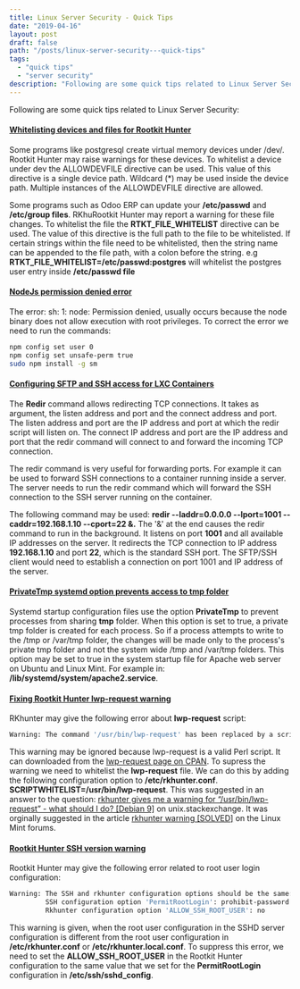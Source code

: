```yaml
---
title: Linux Server Security - Quick Tips
date: "2019-04-16"
layout: post
draft: false
path: "/posts/linux-server-security---quick-tips"
tags:
  - "quick tips"
  - "server security"
description: "Following are some quick tips related to Linux Server Security:"
---
```


Following are some quick tips related to Linux Server Security:

#### [Whitelisting devices and files for Rootkit Hunter](https://mmcgrath.fedorapeople.org/rkhunter.conf)
Some programs like postgresql create virtual memory devices under /dev/. Rootkit Hunter may raise warnings for these devices. To whitelist a device under dev the ALLOWDEVFILE directive can be used. This value of this directive is a single device path. Wildcard (*) may be used inside the device path. Multiple instances of the ALLOWDEVFILE directive are allowed.

Some programs such as Odoo ERP can update your **/etc/passwd** and **/etc/group files**. RKhuRootkit Hunter may report a warning for these file changes. To whitelist the file the **RTKT_FILE_WHITELIST** directive can be used. The value of this directive is the full path to the file to be whitelisted. If certain strings within the file need to be whitelisted, then the string name can be appended to the file path, with a colon before the string. e.g **RTKT_FILE_WHITELIST=/etc/passwd:postgres** will whitelist the postgres user entry inside **/etc/passwd file**

#### [NodeJs permission denied error](http://sourcode.net/sh-1-node-permission-denied/)
The error: sh: 1: node: Permission denied, usually occurs because the node binary does not allow execution with root privileges. To correct the error we need to run the commands:

```bash
npm config set user 0
npm config set unsafe-perm true
sudo npm install -g sm
```

#### [Configuring SFTP and SSH access for LXC Containers](https://linux.die.net/man/1/redir)
The **Redir** command allows redirecting TCP connections. It takes as argument, the listen address and port and the connect address and port. The listen address and port are the IP address and port at which the redir script will listen on. The connect IP address and port are the IP address and port that the redir command will connect to and forward the incoming TCP connection.

The redir command is very useful for forwarding ports. For example it can be used to forward SSH connections to a container running inside a server. The server needs to run the redir command which will forward the SSH connection to the SSH server running on the container.

The following command may be used: **redir --laddr=0.0.0.0  --lport=1001 --caddr=192.168.1.10 --cport=22 &.** The '&' at the end causes the redir command to run in the background. It listens on port **1001** and all available IP addresses on the server. It redirects the TCP connection to IP address **192.168.1.10** and port **22**, which is the standard SSH port. The SFTP/SSH client would need to establish a connection on port 1001 and IP address of the server.

#### [PrivateTmp systemd option prevents access to tmp folder](https://serverfault.com/a/786213/375645)
Systemd startup configuration files use the option **PrivateTmp** to prevent processes from sharing **tmp** folder.
When this option is set to true, a private tmp folder is created for each process. So if a process attempts to write to the /tmp or /var/tmp folder, the changes will be made only to the process's private tmp folder and not the system wide /tmp and /var/tmp folders. This option may be set to true in the system startup file for Apache web server on Ubuntu and Linux Mint. For example in: **/lib/systemd/system/apache2.service**.

#### [Fixing Rootkit Hunter lwp-request warning](https://mmcgrath.fedorapeople.org/rkhunter.conf)
RKhunter may give the following error about **lwp-request** script:

```bash
Warning: The command '/usr/bin/lwp-request' has been replaced by a script: /usr/bin/lwp-request: Perl script text executable
```

This warning may be ignored because lwp-request is a valid Perl script. It can downloaded from the [lwp-request page on CPAN](https://metacpan.org/pod/lwp-request). To supress the warning we need to whitelist the **lwp-request** file. We can do this by adding the following configuration option to **/etc/rkhunter.conf**. **SCRIPTWHITELIST=/usr/bin/lwp-request**. This was suggested in an answer to the question: [rkhunter gives me a warning for “/usr/bin/lwp-request” - what should I do? [Debian 9]](https://unix.stackexchange.com/questions/373718/rkhunter-gives-me-a-warning-for-usr-bin-lwp-request-what-should-i-do-debi) on unix.stackexchange. It was orginally suggested in the article [rkhunter warning [SOLVED]](https://forums.linuxmint.com/viewtopic.php?t=238110) on the Linux Mint forums.

#### [Rootkit Hunter SSH version warning](https://unix.stackexchange.com/questions/194087/rkhunter-warning-about-ssh-root-access-when-that-access-is-not-allowed-on-the-sy)
Rootkit Hunter may give the following error related to root user login configuration:

```bash
Warning: The SSH and rkhunter configuration options should be the same:
         SSH configuration option 'PermitRootLogin': prohibit-password
         Rkhunter configuration option 'ALLOW_SSH_ROOT_USER': no
```

This warning is given, when the root user configuration in the SSHD server configuration is different from the root user configuration in **/etc/rkhunter.conf** or **/etc/rkhunter.local.conf**. To suppress this error, we need to set the **ALLOW_SSH_ROOT_USER** in the Rootkit Hunter configuration to the same value that we set for the **PermitRootLogin** configuration in **/etc/ssh/sshd_config**.
